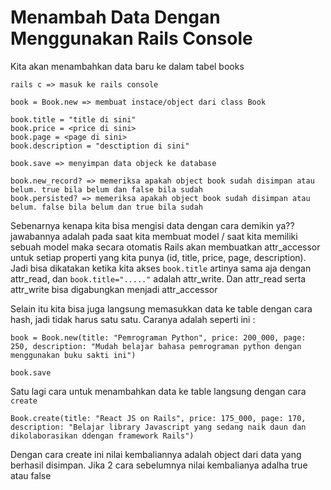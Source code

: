 # Menambah Data Dengan Menggunakan Rails Console

Kita akan menambahkan data baru ke dalam tabel books

```
rails c => masuk ke rails console

book = Book.new => membuat instace/object dari class Book

book.title = "title di sini"
book.price = <price di sini>
book.page = <page di sini>
book.description = "desctiption di sini"

book.save => menyimpan data objeck ke database

book.new_record? => memeriksa apakah object book sudah disimpan atau belum. true bila belum dan false bila sudah
book.persisted? => memeriksa apakah object book sudah disimpan atau belum. false bila belum dan true bila sudah
```

Sebenarnya kenapa kita bisa mengisi data dengan cara demikin ya?? jawabannya adalah pada saat kita membuat model / saat kita memiliki sebuah model maka secara otomatis Rails akan membuatkan attr_accessor untuk setiap properti yang kita punya (id, title, price, page, description). Jadi bisa dikatakan ketika kita akses `book.title` artinya sama aja dengan attr_read, dan `book.title="....."` adalah attr_write. Dan attr_read serta attr_write bisa digabungkan menjadi attr_accessor

Selain itu kita bisa juga langsung memasukkan data ke table dengan cara hash, jadi tidak harus satu satu. Caranya adalah seperti ini :

```
book = Book.new(title: "Pemrograman Python", price: 200_000, page: 250, description: "Mudah belajar bahasa pemrograman python dengan menggunakan buku sakti ini")

book.save
```

Satu lagi cara untuk menambahkan data ke table langsung dengan cara `create`

```
Book.create(title: "React JS on Rails", price: 175_000, page: 170, description: "Belajar library Javascript yang sedang naik daun dan dikolaborasikan ddengan framework Rails")
```

Dengan cara create ini nilai kembaliannya adalah object dari data yang berhasil disimpan. Jika 2 cara sebelumnya nilai kembalianya adalha true atau false
